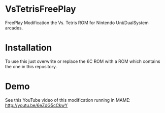 # VsTetrisFreePlay
FreePlay Modification the Vs. Tetris ROM for Nintendo Uni/DualSystem arcades.

# Installation
To use this just overwrite or replace the 6C ROM with a ROM which contains the one in this repository.

# Demo
See this YouTube video of this modification running in MAME: http://youtu.be/6eZdG5cCkwY
